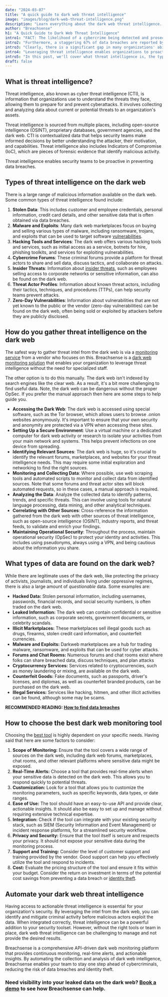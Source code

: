 ```yaml
---
date: "2024-03-07"
title: "A quick guide to dark web threat intelligence"
image: "images/blog/dark-web-threat-intelligence.png"
description: "Learn everything about the dark web threat intelligence. Discover what dark web threat intelligence is and how to find it on the dark web."
author: "Breachsense"
h1: "A Quick Guide to Dark Web Threat Intelligence"
intro1: "FACT: The likelihood of a cybercrime being detected and prosecuted in the U.S. is a mere 0.05%, according to the [World Economic Forum](https://www3.weforum.org/docs/WEF_Global_Risk_Report_2020.pdf)."
intro2: "Furthermore, a staggering 67% of data breaches are reported by third parties or even the attackers themselves rather than being discovered by the companies' own security teams."
intro3: "Clearly, there is a significant gap in many organizations' ability to detect and respond to threats proactively."
intro4: "Leveraging threat intelligence enables organizations to proactively mitigate risks before they're exploited."
intro5: "In this post, we'll cover what threat intelligence is, the types of intelligence data found on the dark web, how to find that data and more."
draft: false
---
```


## What is threat intelligence?

Threat intelligence, also known as cyber threat intelligence (CTI), is information that organizations use to understand the threats they face, allowing them to prepare for and prevent cyberattacks. It involves collecting and analyzing data about current or potential threats to an organization's assets.

Threat intelligence is sourced from multiple places, including open-source intelligence (OSINT), proprietary databases, government agencies, and the dark web. CTI is contextualized data that helps security teams make informed decisions by better understanding the attacker, their motivation, and capabilities. Threat intelligence also includes Indicators of Compromise (IoC), which are pieces of forensic evidence that identify malicious activity.

Threat intelligence enables security teams to be proactive in preventing data breaches.

## Types of threat intelligence on the dark web

There is a large range of malicious information available on the dark web. Some common types of threat intelligence found include:

1. **Stolen Data**: This includes customer and employee credentials, personal information, credit card details, and other sensitive data that is often obtained via data breaches.
2. **Malware and Exploits**: Many dark web marketplaces focus on buying and selling various types of malware, including ransomware, trojans, and exploits that can be used to target software [vulnerabilities](https://www.breachsense.com/blog/vulnerabilities-cause-data-loss/).
3. **Hacking Tools and Services**: The dark web offers various hacking tools and services, such as initial access as a service, botnets for hire, phishing toolkits, and services for exploiting vulnerabilities.
4. **Cybercrime Forums**: These criminal forums provide a platform for threat actors to share and sell data, discuss tactics, and collaborate on attacks.
5. **Insider Threats**: Information about [insider threats](https://www.breachsense.com/blog/insider-threat-data-breach/), such as employees selling access to corporate networks or sensitive information, can also be found on the dark web.
6. **Threat Actor Profiles**: Information about known threat actors, including their tactics, techniques, and procedures (TTPs), can help security teams prevent attacks.
7. **Zero-Day Vulnerabilities**: Information about vulnerabilities that are not yet known to the public or the vendor (zero-day vulnerabilities) can be found on the dark web, often being sold or exploited by attackers before they are publicly disclosed.

## How do you gather threat intelligence on the dark web

The safest way to gather threat intel from the dark web is via a [monitoring service](https://www.breachsense.com/blog/best-dark-web-monitoring-services/) from a vendor who focuses on this. Breachsense is a [dark web monitoring solution](https://www.breachsense.com/dark-web-monitoring/) that enables your organization to leverage threat intelligence without the need for specialized staff.

The other option is to do this manually. The dark web isn't indexed by search engines like the clear web. As a result, it's a bit more challenging to find useful data. Note, the dark web can be dangerous without the proper OpSec. If you prefer the manual approach then here are some steps to help guide you.

- **Accessing the Dark Web**: The dark web is accessed using special software, such as the Tor browser, which allows users to browse .onion websites anonymously. It's important to ensure that your own security and anonymity are protected via a VPN when accessing these sites.
- **Setting Up a Secure Environment**: Use a virtual machine or a dedicated computer for dark web activity or research to isolate your activities from your main network and systems. This helps prevent infections on one device from spreading.
- **Identifying Relevant Sources**: The dark web is huge, so it's crucial to identify the relevant forums, marketplaces, and websites for your threat intelligence needs. This may require some initial exploration and networking to find the right sources.
- **Monitoring and Collecting Data**: Where possible, use web scraping tools and automated scripts to monitor and collect data from identified sources. Note that some forums and threat actor sites will block automated requests, so in these cases, a manual approach is required.
- **Analyzing the Data**: Analyze the collected data to identify patterns, trends, and specific threats. This can involve using tools for natural language processing, data mining, and other analytical techniques.
- **Correlating with Other Sources**: Cross-reference the information gathered from the dark web with other sources of threat intelligence, such as open-source intelligence (OSINT), industry reports, and threat feeds, to validate and enrich your findings.
- **Maintaining Operational Security**: Throughout the process, maintain operational security (OpSec) to protect your identity and activities. This includes using pseudonyms, always using a VPN, and being cautious about the information you share.

## What types of data are found on the dark web?

While there are legitimate uses of the dark web, like protecting the privacy of activists, journalists, and individuals living under oppressive regimes, there is also a large amount of *questionable* data. Some examples are:

- **Hacked Data:** Stolen personal information, including usernames, passwords, financial records, and social security numbers, is often traded on the dark web.
- **Leaked Information:** The dark web can contain confidential or sensitive information, such as corporate secrets, government documents, or celebrity scandals.
- **Illicit Marketplaces:** These marketplaces sell illegal goods such as drugs, firearms, stolen credit card information, and counterfeit currencies.
- **Malware and Exploits:** Darkweb marketplaces are a hub for trading malware, ransomware, and exploits that can be used for cyber attacks.
- **Forums and Chat Rooms:** Numerous forums and chat rooms exist where folks can share breached data, discuss techniques, and plan attacks
- **Cryptocurrency Services:** Services related to cryptocurrencies, such as money laundering or mixing, are available on the dark web.
- **Counterfeit Goods:** Fake documents, such as passports, driver's licenses, and diplomas, as well as counterfeit branded products, can be purchased on the dark web.
- **Illegal Services:** Services like hacking, hitmen, and other illicit activities can be found, although some may be scams.

**RECOMMENDED READING: [How to find data breaches](https://www.breachsense.com/blog/how-to-find-data-breaches/)**

## How to choose the best dark web monitoring tool

Choosing the [best tool](https://www.breachsense.com/blog/data-breach-detection-tools/) is highly dependent on your specific needs. Having said that here are some factors to consider:

1. **Scope of Monitoring:** Ensure that the tool covers a wide range of sources on the dark web, including dark web forums, marketplaces, chat rooms, and other relevant platforms where sensitive data might be exposed.
2. **Real-Time Alerts:** Choose a tool that provides real-time alerts when your sensitive data is detected on the dark web. This allows you to respond quickly to potential threats.
3. **Customization:** Look for a tool that allows you to customize the monitoring parameters, such as specific keywords, data types, or date ranges.
4. **Ease of Use:** The tool should have an easy-to-use API and provide clear, actionable insights. It should also be easy to set up and manage without requiring extensive technical expertise.
5. **Integration:** Check if the tool can integrate with your existing security stack, such as SIEM (Security Information and Event Management) or incident response platforms, for a streamlined security workflow.
6. **Privacy and Security:** Ensure that the tool itself is secure and respects your privacy. It should not expose your sensitive data during the monitoring process.
7. **Support and Training:** Consider the level of customer support and training provided by the vendor. Good support can help you effectively utilize the tool and respond to incidents.
8. **Cost:** Evaluate the pricing structure of the tool and ensure it fits within your budget. Consider the return on investment in terms of the potential cost savings from preventing a data breach or [identity theft](https://www.breachsense.com/blog/dark-web-identity-theft/).

## Automate your dark web threat intelligence

Having access to actionable threat intelligence is essential for your organization's security. By leveraging the intel from the dark web, you can identify and mitigate criminal activity before malicious actors exploit the data. When integrated correctly, threat intelligence can be a powerful addition to your security toolset. However, without the right tools or team in place, dark web threat intelligence can be challenging to manage and not provide the desired results.

Breachsense is a comprehensive API-driven dark web monitoring platform that provides continuous monitoring, real-time alerts, and actionable insights. By automating the collection and analysis of dark web intelligence, Breachsense enables your team to stay one step ahead of cybercriminals, reducing the risk of data breaches and identity theft.

### Need visibility into your leaked data on the dark web? [Book a demo](https://www.breachsense.com/book-demo/) to see how Breachsense can help.
